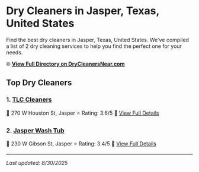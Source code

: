 # Dry Cleaners in Jasper, Texas, United States

Find the best dry cleaners in Jasper, Texas, United States. We've compiled a list of 2 dry cleaning services to help you find the perfect one for your needs.

🌐 **[View Full Directory on DryCleanersNear.com](https://drycleanersnear.com/city/US/Texas/Jasper)**

## Top Dry Cleaners

### 1. [TLC Cleaners](https://drycleanersnear.com/dryCleaner/6869d8a4c7dd3153c241f382/tlc-cleaners)
📍 270 W Houston St, Jasper
⭐ Rating: 3.6/5
🔗 [View Full Details](https://drycleanersnear.com/dryCleaner/6869d8a4c7dd3153c241f382/tlc-cleaners)

### 2. [Jasper Wash Tub](https://drycleanersnear.com/dryCleaner/6869d8a6c7dd3153c241f3c1/jasper-wash-tub)
📍 230 W Gibson St, Jasper
⭐ Rating: 3.4/5
🔗 [View Full Details](https://drycleanersnear.com/dryCleaner/6869d8a6c7dd3153c241f3c1/jasper-wash-tub)


---

*Last updated: 8/30/2025*
